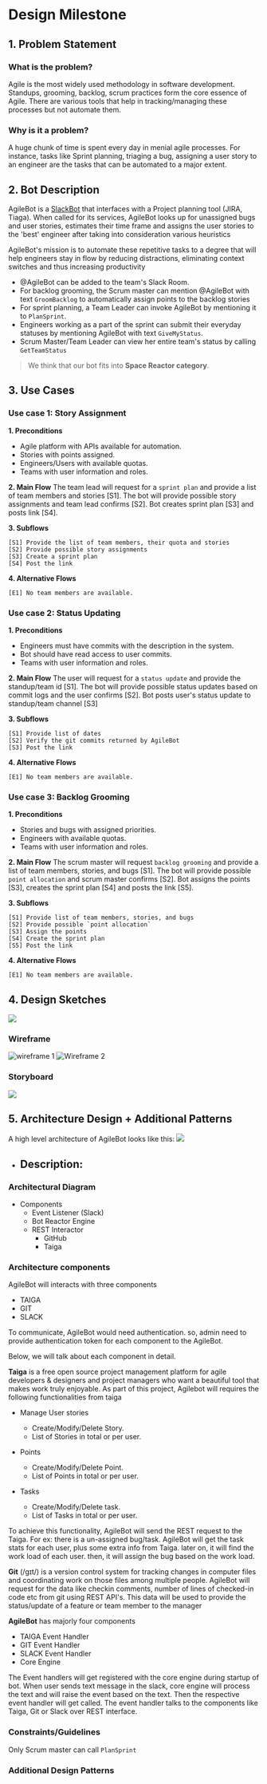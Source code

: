 # Design Milestone

## 1. Problem Statement

### What is the problem?
Agile is the most widely used methodology in software development. Standups, grooming, backlog, scrum practices form the core essence of Agile. There are various tools that help in tracking/managing these processes but not automate them.


### Why is it a problem?
A huge chunk of time is spent every day in menial agile processes. For instance, tasks like Sprint planning, triaging a bug, assigning a user story to an engineer are the tasks that can be automated to a major extent.


## 2. Bot Description
<!--What does your bot do? -->
AgileBot is a [SlackBot](https://get.slack.help/hc/en-us/articles/202026038) that interfaces with a Project planning tool (JIRA, Tiaga). When called for its services, AgileBot looks up for unassigned bugs and user stories, estimates their time frame and assigns the user stories to the 'best' engineer after taking into consideration various heuristics

<!--Why is a bot a good solution for the problem? -->
AgileBot's mission is to automate these repetitive tasks to a degree that will help engineers stay in flow by reducing distractions, eliminating context switches and thus increasing productivity

<!-- Does your bot have a conversation with users (e.g. hubot), or does it just response to events (e.g., coveralls bot on GitHub)? -->

* @AgileBot can be added to the team's Slack Room.
* For backlog grooming, the Scrum master can mention @AgileBot with text `GroomBacklog` to automatically assign points to the backlog stories
* For sprint planning, a Team Leader can invoke AgileBot by mentioning it to `PlanSprint`.
* Engineers working as a part of the sprint can submit their everyday statuses by mentioning AgileBot with text `GiveMyStatus`.
* Scrum Master/Team Leader can view her entire team's status by calling `GetTeamStatus`

<!-- Does your bot fit in one of the categories we talked about in class? A code drone vs documentation bot? -->
> We think that our bot fits into **Space Reactor category**.

<!--
2.1 Input?
2.2 Workflow
2.3 Output/suggestions
-->

## 3. Use Cases

### Use case 1: Story Assignment

**1. Preconditions**  
* Agile platform with APIs available for automation.
* Stories with points assigned.
* Engineers/Users with available quotas.
* Teams with user information and roles.
  
**2. Main Flow**
    The team lead will request for a `sprint plan` and provide a list of team members and stories [S1]. The bot will provide possible story assignments and team lead confirms [S2]. Bot creates sprint plan [S3] and posts link [S4].

**3. Subflows**

    [S1] Provide the list of team members, their quota and stories
    [S2] Provide possible story assignments
    [S3] Create a sprint plan  
    [S4] Post the link
    
**4. Alternative Flows**

    [E1] No team members are available.


### Use case 2: Status Updating

**1. Preconditions**
* Engineers must have commits with the description in the system.
* Bot should have read access to user commits.
* Teams with user information and roles.  

**2. Main Flow**
   The user will request for a `status update` and provide the standup/team id [S1]. The bot will provide possible status updates based on commit logs and the user confirms [S2]. Bot posts user's status update to standup/team channel [S3]
      
      
**3. Subflows**

    [S1] Provide list of dates    
    [S2] Verify the git commits returned by AgileBot    
    [S3] Post the link
    
**4. Alternative Flows**

    [E1] No team members are available.


### Use case 3: Backlog Grooming

**1. Preconditions**
* Stories and bugs with assigned priorities.
* Engineers with available quotas.
* Teams with user information and roles.

**2. Main Flow**
    The scrum master will request `backlog grooming` and provide a list of team members, stories, and bugs [S1]. The bot will provide possible `point allocation` and scrum master confirms [S2]. Bot assigns the points [S3], creates the sprint plan [S4] and posts the link [S5].

**3. Subflows**

    [S1] Provide list of team members, stories, and bugs    
    [S2] Provide possible `point allocation`      
    [S3] Assign the points    
    [S4] Create the sprint plan    
    [S5] Post the link  

**4. Alternative Flows**

    [E1] No team members are available.
    

## 4. Design Sketches
![](https://)

### Wireframe
<!-- Create a wireframe mockup of your bot in action. -->
![wireframe 1](https://github.ncsu.edu/oachary/CSC-510-Project/blob/master/Design/Images/Wireframe%201%20.PNG)
![Wireframe 2](https://github.ncsu.edu/oachary/CSC-510-Project/blob/master/Design/Images/Wireframe%202.PNG)

### Storyboard
<!-- Create a storyboard that illustrates the primary task that a user undergoes with bot. -->
![](https://github.ncsu.edu/oachary/CSC-510-Project/blob/master/Design/Images/Storyboard.PNG)

## 5. Architecture Design + Additional Patterns

<!-- This section should be several diagrams + paragraphs of text. This is the opportunity to really think through how you might build your system. Consider all the criteria listed here in your description. Generic architectures that do not properly reflect a solution will receive low scores. -->

A high level architecture of AgileBot looks like this:
![](https://github.ncsu.edu/oachary/CSC-510-Project/blob/master/Design/Images/Architecture.png)
    
    
- Description:
    - 

### Architectural Diagram
<!-- Create a diagram that illustrates the components of your bot, the platform it is embedded in, third-party services it may use, data storage it may require, etc. -->

* Components
    * Event Listener (Slack)
    * Bot Reactor Engine
    * REST Interactor
        * GitHub
        * Taiga

### Architecture components
<!-- Describe the architecture components in text. -->

AgileBot will interacts with three components 
* TAIGA
* GIT
* SLACK

To communicate, AgileBot would need authentication. so, admin need to provide authentication token for each component to the AgileBot. 

Below, we will talk about each component in detail.

**Taiga** is a free open source project management platform for agile developers & designers and project managers who want a beautiful tool that makes work truly enjoyable. As part of this project, Agilebot will requires the following functionalities from taiga  
* Manage User stories 
    * Create/Modify/Delete Story.
    * List of Stories in total or per user.
    
* Points 
    * Create/Modify/Delete Point. 
    * List of Points in total or per user.

* Tasks
    * Create/Modify/Delete task.
    * List of Tasks in total or per user. 
    
To achieve this functionality, AgileBot will send the REST request to the Taiga. For ex: there is a un-assigned bug/task. AgileBot will get the task stats for each user, plus some extra info from Taiga. later on, it will find the work load of each user. then, it will assign the bug based on the work load. 
    
**Git** (/ɡɪt/) is a version control system for tracking changes in computer files and coordinating work on those files among multiple people. AgileBot will request for the data like checkin comments, number of lines of checked-in code etc from git using REST API's. This data will be used to provide the status/update of a feature or team member to the manager

**AgileBot** has majorly four components

* TAIGA Event Handler
* GIT Event Handler
* SLACK Event Handler
* Core Engine

The Event handlers will get registered with the core engine during startup of bot. When user sends text message in the slack, core engine will process the text and will raise the event based on the text. Then the respective event handler will get called. The event handler talks to the components like Taiga, Git or Slack over REST interface. 

<!--
List of REST API's required by event handler.

*  User Stories

|         URL                        | Method |   Functionality    |
| -----------------------------------|--------| ------------------ |
| /api/v1/userstories                |  GET   | List user stories  |
| /api/v1/userstories                |  POST  | Create user story  |
| /api/v1/userstories/{userStoryId}  |  GET   | Get user story     |
| /api/v1/userstories/{userStoryId}  |  PUT   | Modify user story  |
-->

### Constraints/Guidelines
<!-- Describe any constraints or guidelines that should be established in building software for your architecture (e.g., a bot cannot send data from one user to another user). -->
Only Scrum master can call `PlanSprint`

### Additional Design Patterns
<!-- Describe any additional design patterns that may be relevant for your bot design. -->
